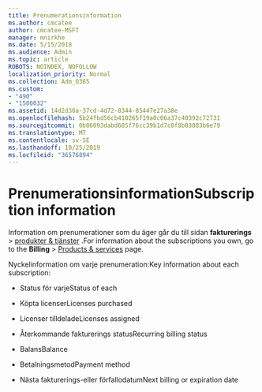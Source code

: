 ```yaml
---
title: Prenumerationsinformation
ms.author: cmcatee
author: cmcatee-MSFT
manager: mnirkhe
ms.date: 5/15/2018
ms.audience: Admin
ms.topic: article
ROBOTS: NOINDEX, NOFOLLOW
localization_priority: Normal
ms.collection: Adm_O365
ms.custom:
- "490"
- "1500032"
ms.assetid: 14d2d36a-37cd-4d72-8344-85447e27a38e
ms.openlocfilehash: 5b24fbd56cb410265f19a0c06a37c40392c72731
ms.sourcegitcommit: 0b06093dabd685f76cc39b1d7c0f8b03883b6e79
ms.translationtype: MT
ms.contentlocale: sv-SE
ms.lasthandoff: 10/25/2019
ms.locfileid: "36576894"
---
```

# <a name="subscription-information"></a><span data-ttu-id="80422-102">Prenumerationsinformation</span><span class="sxs-lookup"><span data-stu-id="80422-102">Subscription information</span></span>

<span data-ttu-id="80422-103">Information om prenumerationer som du äger går du till sidan **fakturerings** \> [produkter & tjänster](https://go.microsoft.com/fwlink/p/?linkid=842054) .</span><span class="sxs-lookup"><span data-stu-id="80422-103">For information about the subscriptions you own, go to the **Billing** \> [Products & services](https://go.microsoft.com/fwlink/p/?linkid=842054) page.</span></span>
  
<span data-ttu-id="80422-104">Nyckelinformation om varje prenumeration:</span><span class="sxs-lookup"><span data-stu-id="80422-104">Key information about each subscription:</span></span>
  
- <span data-ttu-id="80422-105">Status för varje</span><span class="sxs-lookup"><span data-stu-id="80422-105">Status of each</span></span>

- <span data-ttu-id="80422-106">Köpta licenser</span><span class="sxs-lookup"><span data-stu-id="80422-106">Licenses purchased</span></span>

- <span data-ttu-id="80422-107">Licenser tilldelade</span><span class="sxs-lookup"><span data-stu-id="80422-107">Licenses assigned</span></span>

- <span data-ttu-id="80422-108">Återkommande fakturerings status</span><span class="sxs-lookup"><span data-stu-id="80422-108">Recurring billing status</span></span>

- <span data-ttu-id="80422-109">Balans</span><span class="sxs-lookup"><span data-stu-id="80422-109">Balance</span></span>

- <span data-ttu-id="80422-110">Betalningsmetod</span><span class="sxs-lookup"><span data-stu-id="80422-110">Payment method</span></span>

- <span data-ttu-id="80422-111">Nästa fakturerings-eller förfallodatum</span><span class="sxs-lookup"><span data-stu-id="80422-111">Next billing or expiration date</span></span>